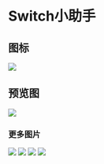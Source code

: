 # Switch小助手 
## 图标

![](https://raw.githubusercontent.com/HuaZao/Switch-Kite/master/Switch_icon.png)

## 预览图
![](https://raw.githubusercontent.com/HuaZao/Switch-Kite/master/%E6%BC%94%E7%A4%BA.gif)

### 更多图片
![](https://raw.githubusercontent.com/HuaZao/Switch-Kite/master/%E9%A2%84%E8%A7%88%E5%9B%BE1.png)
![](https://raw.githubusercontent.com/HuaZao/Switch-Kite/master/%E9%A2%84%E8%A7%88%E5%9B%BE2.png)
![](https://raw.githubusercontent.com/HuaZao/Switch-Kite/master/%E9%A2%84%E8%A7%88%E5%9B%BE3.png)
![](https://raw.githubusercontent.com/HuaZao/Switch-Kite/master/%E9%A2%84%E8%A7%88%E5%9B%BE4.png)




